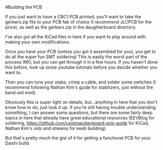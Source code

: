 #Building the PCB

If you just want to have a CBC1 PCB printed, you'll want to take the gerbers.zip file to your PCB fab of choice (I recommend JLCPCB for the price), as well as the gerbers.zip in the daughterboard directory.

I've also got all the KiCad files in here if you want to play around with making your own modifications.

Once you have your PCB (unless you got it assembled for you), you get to do all the super fun SMT soldering! This is easily the worst part of the process IMO, but you can get through it in a few hours. If you haven't done this before, look up some youtube tutorials before you decide whether you want to.

Then you can tune your stabs, crimp a cable, and solder some switches (I recommend following Nathan Kim's guide for stabilizers, just without the band-aid mod).

Obviously this is super light on details, but...anything in here that you don't know how to do, just look it up. If you're still having trouble understanding something, I can answer some questions, but there are some fairly deep topics in here that already have great educational resources (EEVBlog for soldering, https://github.com/ruiqimao/keyboard-pcb-guide for KiCad, Nathan Kim's vids and streams for keeb building).

But that's pretty much the gist of it for getting a functional PCB for your Daishi build.